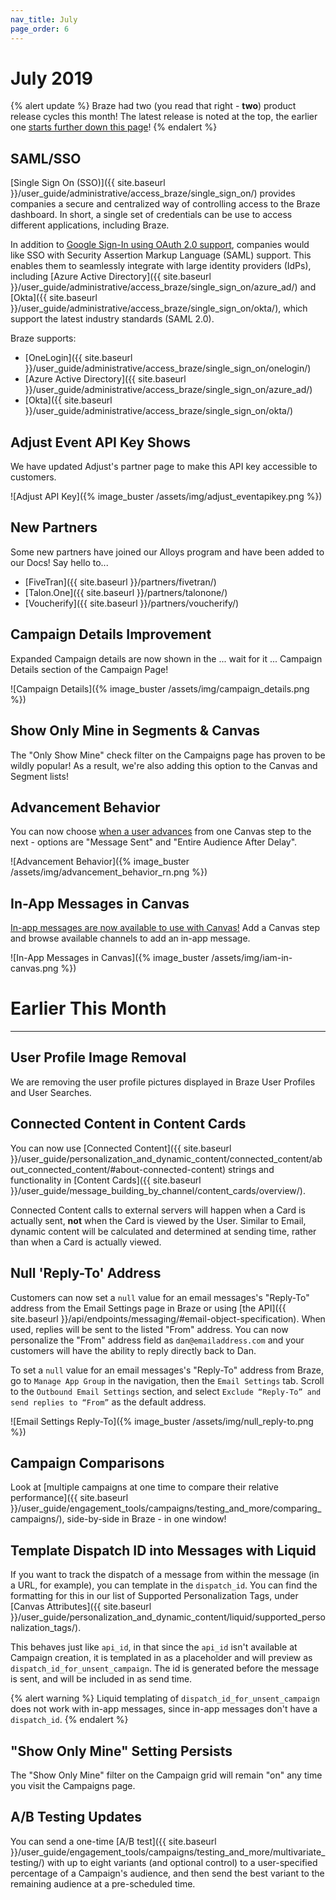 ```yaml
---
nav_title: July
page_order: 6
---
```


# July 2019

{% alert update %}
Braze had two (you read that right - **two**) product release cycles this month! The latest release is noted at the top, the earlier one [starts further down this page](#earlier-this-month)!
{% endalert %}

## SAML/SSO

[Single Sign On (SSO)]({{ site.baseurl }}/user_guide/administrative/access_braze/single_sign_on/) provides companies a secure and centralized way of controlling access to the Braze dashboard. In short, a single set of credentials can be use to access different applications, including Braze.

In addition to [Google Sign-In using OAuth 2.0 support](https://developers.google.com/identity/protocols/OAuth2), companies would like SSO with Security Assertion Markup Language (SAML) support. This enables them to seamlessly integrate with large identity providers (IdPs), including [Azure Active Directory]({{ site.baseurl }}/user_guide/administrative/access_braze/single_sign_on/azure_ad/) and [Okta]({{ site.baseurl }}/user_guide/administrative/access_braze/single_sign_on/okta/), which support the latest industry standards (SAML 2.0).

Braze supports:
- [OneLogin]({{ site.baseurl }}/user_guide/administrative/access_braze/single_sign_on/onelogin/)
- [Azure Active Directory]({{ site.baseurl }}/user_guide/administrative/access_braze/single_sign_on/azure_ad/)
- [Okta]({{ site.baseurl }}/user_guide/administrative/access_braze/single_sign_on/okta/)

## Adjust Event API Key Shows

We have updated Adjust's partner page to make this API key accessible to customers.

![Adjust API Key]({% image_buster /assets/img/adjust_eventapikey.png %})

## New Partners

Some new partners have joined our Alloys program and have been added to our Docs! Say hello to...
- [FiveTran]({{ site.baseurl }}/partners/fivetran/)
- [Talon.One]({{ site.baseurl }}/partners/talonone/)
- [Voucherify]({{ site.baseurl }}/partners/voucherify/)

## Campaign Details Improvement

Expanded Campaign details are now shown in the ... wait for it ... Campaign Details section of the Campaign Page!

![Campaign Details]({% image_buster /assets/img/campaign_details.png %})

## Show Only Mine in Segments & Canvas

The "Only Show Mine" check filter on the Campaigns page has proven to be wildly popular! As a result, we're also adding this option to the Canvas and Segment lists!

## Advancement Behavior
You can now choose [when a user advances]() from one Canvas step to the next - options are "Message Sent" and "Entire Audience After Delay".

![Advancement Behavior]({% image_buster /assets/img/advancement_behavior_rn.png %})

## In-App Messages in Canvas

[In-app messages are now available to use with Canvas!]() Add a Canvas step and browse available channels to add an in-app message.

![In-App Messages in Canvas]({% image_buster /assets/img/iam-in-canvas.png %})

# Earlier This Month
---

## User Profile Image Removal

We are removing the user profile pictures displayed in Braze User Profiles and User Searches.

## Connected Content in Content Cards

You can now use [Connected Content]({{ site.baseurl }}/user_guide/personalization_and_dynamic_content/connected_content/about_connected_content/#about-connected-content) strings and functionality in [Content Cards]({{ site.baseurl }}/user_guide/message_building_by_channel/content_cards/overview/).

Connected Content calls to external servers will happen when a Card is actually sent, __not__ when the Card is viewed by the User. Similar to Email, dynamic content will be calculated and determined at sending time, rather than when a Card is actually viewed.

## Null 'Reply-To' Address

Customers can now set a `null` value for an email messages's "Reply-To" address from the Email Settings page in Braze or using [the API]({{ site.baseurl }}/api/endpoints/messaging/#email-object-specification).  When used, replies will be sent to the listed "From" address.  You can now personalize the "From" address field as `dan@emailaddress.com` and your customers will have the ability to reply directly back to Dan.

To set a `null` value for an email messages's "Reply-To" address from Braze, go to `Manage App Group` in the navigation, then the `Email Settings` tab. Scroll to the `Outbound Email Settings` section, and select `Exclude “Reply-To” and send replies to “From”` as the default address.

![Email Settings Reply-To]({% image_buster /assets/img/null_reply-to.png %})

## Campaign Comparisons

Look at [multiple campaigns at one time to compare their relative performance]({{ site.baseurl }}/user_guide/engagement_tools/campaigns/testing_and_more/comparing_campaigns/), side-by-side in Braze - in one window!

## Template Dispatch ID into Messages with Liquid

If you want to track the dispatch of a message from within the message (in a URL, for example), you can template in the `dispatch_id`. You can find the formatting for this in our list of Supported Personalization Tags, under [Canvas Attributes]({{ site.baseurl }}/user_guide/personalization_and_dynamic_content/liquid/supported_personalization_tags/).

This behaves just like `api_id`, in that since the `api_id` isn't available at Campaign creation, it is templated in as a placeholder and will preview as `dispatch_id_for_unsent_campaign`. The id is generated before the message is sent, and will be included in as send time.

{% alert warning %}
Liquid templating of `dispatch_id_for_unsent_campaign` does not work with in-app messages, since in-app messages don't have a `dispatch_id`.
{% endalert %}

## "Show Only Mine" Setting Persists

The "Show Only Mine" filter on the Campaign grid will remain "on" any time you visit the Campaigns page.

## A/B Testing Updates

You can send a one-time [A/B test]({{ site.baseurl }}/user_guide/engagement_tools/campaigns/testing_and_more/multivariate_testing/) with up to eight variants (and optional control) to a user-specified percentage of a Campaign's audience, and then send the best variant to the remaining audience at a pre-scheduled time.
